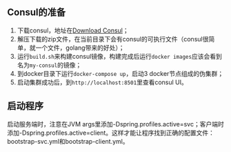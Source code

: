 ## Consul的准备

1. 下载consul，地址在[Download Consul](https://www.consul.io/downloads.html)；
2. 解压下载的zip文件，在当前目录下会有consul的可执行文件（consul很简单，就一个文件，golang带来的好处）；
3. 运行`build.sh`来构建consul镜像，构建完成后运行`docker images`应该会看到名为`my-consul`的镜像；
4. 到docker目录下运行`docker-compose up`，启动3 docker节点组成的伪集群；
5. 启动集群成功后，到`http://localhost:8501`里查看consul UI。

## 启动程序

启动服务端时，注意在JVM args里添加-Dspring.profiles.active=svc；客户端时添加-Dspring.profiles.active=client。这样才能让程序找到正确的配置文件：bootstrap-svc.yml和bootstrap-client.yml。